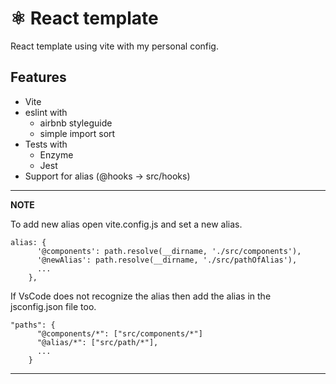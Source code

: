 # ⚛ React template

React template using vite with my personal config.


## Features

- Vite
- eslint with
  - airbnb styleguide
  - simple import sort
- Tests with
  - Enzyme
  - Jest
- Support for alias (@hooks -> src/hooks)

---
**NOTE**

To add new alias open vite.config.js and set a new alias.
```
alias: {
      '@components': path.resolve(__dirname, './src/components'),
      '@newAlias': path.resolve(__dirname, './src/pathOfAlias'),
      ...
    },
```

If VsCode does not recognize the alias then add the alias in the jsconfig.json file too.
```
"paths": {
      "@components/*": ["src/components/*"]
      "@alias/*": ["src/path/*"],
      ...
    }
```


---